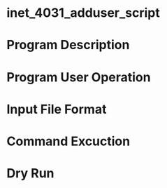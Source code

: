 # inet_4031_adduser_script

# Program Description 

# Program User Operation

# Input File Format

# Command Excuction

# Dry Run
